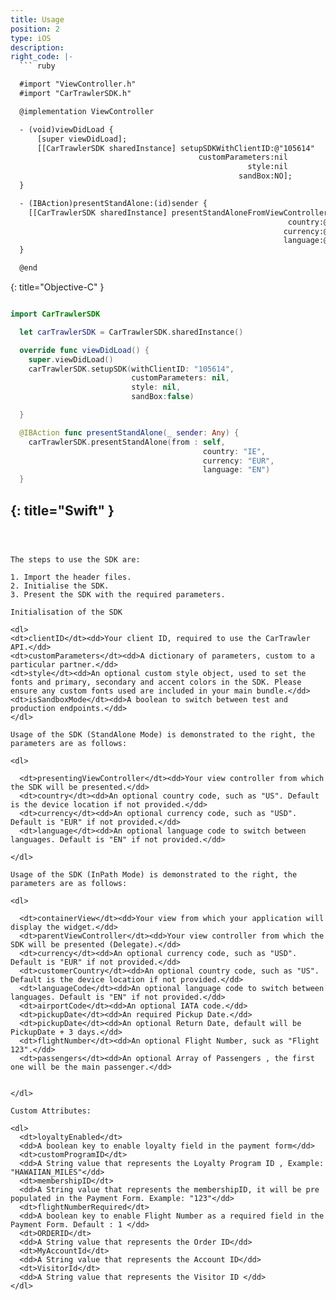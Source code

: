 ```yaml
---
title: Usage
position: 2
type: iOS
description:
right_code: |-
  ``` ruby

  #import "ViewController.h"
  #import "CarTrawlerSDK.h"

  @implementation ViewController

  - (void)viewDidLoad {
      [super viewDidLoad];
      [[CarTrawlerSDK sharedInstance] setupSDKWithClientID:@"105614"
                                          customParameters:nil
                                                     style:nil
                                                   sandBox:NO];
  }

  - (IBAction)presentStandAlone:(id)sender {
    [[CarTrawlerSDK sharedInstance] presentStandAloneFromViewController:self
                                                              country:@"IE"
                                                             currency:@"EUR"
                                                             language:@"EN"];
  }

  @end

  ```
  {: title="Objective-C" }
  ``` swift

  import CarTrawlerSDK

    let carTrawlerSDK = CarTrawlerSDK.sharedInstance()

    override func viewDidLoad() {
      super.viewDidLoad()
      carTrawlerSDK.setupSDK(withClientID: "105614",
                             customParameters: nil,
                             style: nil,
                             sandBox:false)

    }

    @IBAction func presentStandAlone(_ sender: Any) {
      carTrawlerSDK.presentStandAlone(from : self,
                                             country: "IE",
                                             currency: "EUR",
                                             language: "EN")
    }

  ```
  {: title="Swift" }
---
```



The steps to use the SDK are:

1. Import the header files.
2. Initialise the SDK.
3. Present the SDK with the required parameters.

Initialisation of the SDK

<dl>
<dt>clientID</dt><dd>Your client ID, required to use the CarTrawler API.</dd>
<dt>customParameters</dt><dd>A dictionary of parameters, custom to a particular partner.</dd>
<dt>style</dt><dd>An optional custom style object, used to set the fonts and primary, secondary and accent colors in the SDK. Please ensure any custom fonts used are included in your main bundle.</dd>
<dt>isSandboxMode</dt><dd>A boolean to switch between test and production endpoints.</dd>
</dl>

Usage of the SDK (StandAlone Mode) is demonstrated to the right, the parameters are as follows:

<dl>

  <dt>presentingViewController</dt><dd>Your view controller from which the SDK will be presented.</dd>  
  <dt>country</dt><dd>An optional country code, such as "US". Default is the device location if not provided.</dd>
  <dt>currency</dt><dd>An optional currency code, such as "USD". Default is "EUR" if not provided.</dd>
  <dt>language</dt><dd>An optional language code to switch between languages. Default is "EN" if not provided.</dd>

</dl>

Usage of the SDK (InPath Mode) is demonstrated to the right, the parameters are as follows:

<dl>

  <dt>containerView</dt><dd>Your view from which your application will display the widget.</dd>  
  <dt>parentViewController</dt><dd>Your view controller from which the SDK will be presented (Delegate).</dd>  
  <dt>currency</dt><dd>An optional currency code, such as "USD". Default is "EUR" if not provided.</dd>
  <dt>customerCountry</dt><dd>An optional country code, such as "US". Default is the device location if not provided.</dd>
  <dt>languageCode</dt><dd>An optional language code to switch between languages. Default is "EN" if not provided.</dd>
  <dt>airportCode</dt><dd>An optional IATA code.</dd>
  <dt>pickupDate</dt><dd>An required Pickup Date.</dd>
  <dt>pickupDate</dt><dd>An optional Return Date, default will be PickupDate + 3 days.</dd>
  <dt>flightNumber</dt><dd>An optional Flight Number, suck as "Flight 123".</dd>
  <dt>passengers</dt><dd>An optional Array of Passengers , the first one will be the main passenger.</dd>


</dl>

Custom Attributes:

<dl>
  <dt>loyaltyEnabled</dt>
  <dd>A boolean key to enable loyalty field in the payment form</dd>
  <dt>customProgramID</dt>
  <dd>A String value that represents the Loyalty Program ID , Example: "HAWAIIAN_MILES"</dd>
  <dt>membershipID</dt>
  <dd>A String value that represents the membershipID, it will be pre populated in the Payment Form. Example: "123"</dd>
  <dt>flightNumberRequired</dt>
  <dd>A boolean key to enable Flight Number as a required field in the Payment Form. Default : 1 </dd>
  <dt>ORDERID</dt>
  <dd>A String value that represents the Order ID</dd>
  <dt>MyAccountId</dt>
  <dd>A String value that represents the Account ID</dd>
  <dt>VisitorId</dt>
  <dd>A String value that represents the Visitor ID </dd>
</dl>
